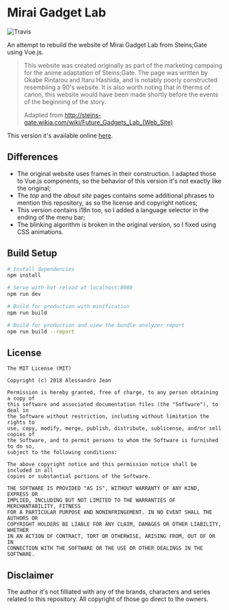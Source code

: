 # Mirai Gadget Lab

![Travis](https://img.shields.io/travis/alessandrojean/mirai-gadget-lab.svg?style=flat-square)

An attempt to rebuild the website of Mirai Gadget Lab from Steins;Gate using Vue.js.

> This website was created originally as part of the marketing campaing for the
> anime adaptation of Steins;Gate. The page was written by Okabe Rintarou and
> Itaru Hashida, and is notably poorly constructed resembling a 90's website.
> It is also worth noting that in therms of canon, this website would have been
> made shortly before the events of the beginning of the story.
> 
> Adapted from http://steins-gate.wikia.com/wiki/Future_Gadgets_Lab_(Web_Site)

This version it's available online [here](https://alessandrojean.github.io/mirai-gadget-lab/).

## Differences

- The original website uses frames in their construction. I adapted those to 
Vue.js components, so the behavior of this version it's not exactly like the
original;
- The *top* and the *about site* pages contains some additional phrases to
mention this repository, as so the license and copyright notices;
- This version contains i18n too, so I added a language selector in the
ending of the menu bar;
- The blinking algorithm is broken in the original version, so I
fixed using CSS animations.

## Build Setup

``` bash
# Install dependencies
npm install

# Serve with hot reload at localhost:8080
npm run dev

# Build for production with minification
npm run build

# Build for production and view the bundle analyzer report
npm run build --report
```

## License

    The MIT License (MIT)

    Copyright (c) 2018 Alessandro Jean

    Permission is hereby granted, free of charge, to any person obtaining a copy of
    this software and associated documentation files (the "Software"), to deal in
    the Software without restriction, including without limitation the rights to
    use, copy, modify, merge, publish, distribute, sublicense, and/or sell copies of
    the Software, and to permit persons to whom the Software is furnished to do so,
    subject to the following conditions:

    The above copyright notice and this permission notice shall be included in all
    copies or substantial portions of the Software.

    THE SOFTWARE IS PROVIDED "AS IS", WITHOUT WARRANTY OF ANY KIND, EXPRESS OR
    IMPLIED, INCLUDING BUT NOT LIMITED TO THE WARRANTIES OF MERCHANTABILITY, FITNESS
    FOR A PARTICULAR PURPOSE AND NONINFRINGEMENT. IN NO EVENT SHALL THE AUTHORS OR
    COPYRIGHT HOLDERS BE LIABLE FOR ANY CLAIM, DAMAGES OR OTHER LIABILITY, WHETHER
    IN AN ACTION OF CONTRACT, TORT OR OTHERWISE, ARISING FROM, OUT OF OR IN
    CONNECTION WITH THE SOFTWARE OR THE USE OR OTHER DEALINGS IN THE SOFTWARE.

## Disclaimer

The author it's not filliated with any of the brands, characters and series related
to this repository. All copyright of those go direct to the owners.
